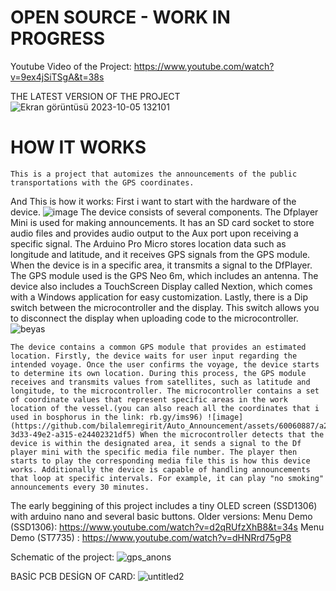 # OPEN SOURCE - WORK IN PROGRESS
Youtube Video of the Project: https://www.youtube.com/watch?v=9ex4jSiTSgA&t=38s

THE LATEST VERSION OF THE PROJECT
![Ekran görüntüsü 2023-10-05 132101](https://github.com/bilalemregirit/Auto_Announcement_system/assets/60060887/8d35b672-1630-455d-8e45-37a65f3aa210)


# HOW IT WORKS

    This is a project that automizes the announcements of the public transportations with the GPS coordinates. 
And This is how it works: First i want to start with the hardware of the device.
![image](https://github.com/bilalemregirit/Auto_Announcement/assets/60060887/eaf463e3-062e-45a4-a03c-ce7876c2a655)
The device consists of several components. The Dfplayer Mini is used for making announcements. It has an SD card socket to store audio files and provides audio output to the Aux port upon receiving a specific signal. The Arduino Pro Micro stores location data such as longitude and latitude, and it receives GPS signals from the GPS module. When the device is in a specific area, it transmits a signal to the DfPlayer. The GPS module used is the GPS Neo 6m, which includes an antenna. The device also includes a TouchScreen Display called Nextion, which comes with a Windows application for easy customization. Lastly, there is a Dip switch between the microcontroller and the display. This switch allows you to disconnect the display when uploading code to the microcontroller.
![beyas](https://github.com/bilalemregirit/Auto_Announcement/assets/60060887/d082c807-aecf-4676-84d3-80e717586295)


    The device contains a common GPS module that provides an estimated location. Firstly, the device waits for user input regarding the intended voyage. Once the user confirms the voyage, the device starts to determine its own location. During this process, the GPS module receives and transmits values from satellites, such as latitude and longitude, to the microcontroller. The microcontroller contains a set of coordinate values that represent specific areas in the work location of the vessel.(you can also reach all the coordinates that i used in bosphorus in the link: rb.gy/ims96) ![image](https://github.com/bilalemregirit/Auto_Announcement/assets/60060887/a27e065c-3d33-49e2-a315-e24402321df5) When the microcontroller detects that the device is within the designated area, it sends a signal to the Df player mini with the specific media file number. The player then starts to play the corresponding media file this is how this device works. Additionally the device is capable of handling announcements that loop at specific intervals. For example, it can play "no smoking" announcements every 30 minutes.


The early beggining of this project includes a tiny OLED screen (SSD1306) with arduino nano and several basic buttons. Older versions: 
Menu Demo (SSD1306): https://www.youtube.com/watch?v=d2qRUfzXhB8&t=34s 
Menu Demo (ST7735) : https://www.youtube.com/watch?v=dHNRrd75gP8


Schematic of the project:
![gps_anons](https://user-images.githubusercontent.com/60060887/175570052-f531bdab-98e3-444b-9662-8625886b9e28.png)

BASİC PCB DESİGN OF CARD:
![untitled2](https://user-images.githubusercontent.com/60060887/175928738-212f4597-2feb-4142-bfca-90d5eb1ed512.png)
